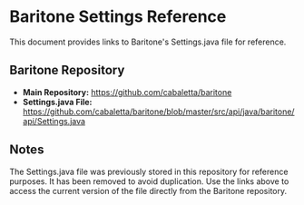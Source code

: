 # Baritone Settings Reference

This document provides links to Baritone's Settings.java file for reference.

## Baritone Repository

- **Main Repository:** https://github.com/cabaletta/baritone
- **Settings.java File:** https://github.com/cabaletta/baritone/blob/master/src/api/java/baritone/api/Settings.java

## Notes

The Settings.java file was previously stored in this repository for reference
purposes. It has been removed to avoid duplication. Use the links above to
access the current version of the file directly from the Baritone repository.
